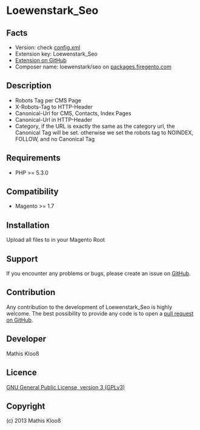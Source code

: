 Loewenstark_Seo
=====================

Facts
------
- Version: check [config.xml](https://github.com/mklooss/Loewenstark_Seo/blob/master/app/code/community/Loewenstark/Seo/etc/config.xml)
- Extension key: Loewenstark_Seo
- [Extension on GitHub](https://github.com/mklooss/Loewenstark_Seo/)
- Composer name: loewenstark/seo on [packages.firegento.com](http://packages.firegento.com/)

Description
------------

* Robots Tag per CMS Page
* X-Robots-Tag to HTTP-Header
* Canonical-Url for CMS, Contacts, Index Pages
* Canonical-Url in HTTP-Header
* Category, if the URL is exactly the same as the category url, the Canonical Tag will be set. otherwise we set the robots tag to NOINDEX, FOLLOW, and no Canonical Tag

Requirements
------------
- PHP >= 5.3.0

Compatibility
--------------
- Magento >= 1.7

Installation
-----------------------
Upload all files to in your Magento Root

Support
-------
If you encounter any problems or bugs, please create an issue on [GitHub](https://github.com/mklooss/Loewenstark_Seo/issues).

Contribution
------------
Any contribution to the development of Loewenstark_Seo is highly welcome. The best possibility to provide any code is to open a [pull request on GitHub](https://help.github.com/articles/using-pull-requests).

Developer
---------
Mathis Klooß

Licence
-------
[GNU General Public License, version 3 (GPLv3)](http://opensource.org/licenses/gpl-3.0)

Copyright
---------
(c) 2013 Mathis Klooß
